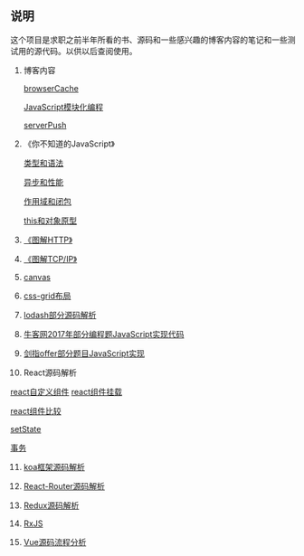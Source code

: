 ## 说明

这个项目是求职之前半年所看的书、源码和一些感兴趣的博客内容的笔记和一些测试用的源代码。以供以后查阅使用。

1. 博客内容

   [browserCache](./各种博客内容/browserCache.md)

   [JavaScript模块化编程](./各种博客内容/JavaScript模块化编程.md)

   [serverPush](./各种博客内容/serverPush.md)

2. 《你不知道的JavaScript》

   [类型和语法](./你不知道的JavaScript/类型和语法.md)

   [异步和性能](./你不知道的JavaScript/Async.md)

   [作用域和闭包](./你不知道的JavaScript/scope&closure.md)

   [this和对象原型](./你不知道的JavaScript/this&Object-Prototype.md)

3. [《图解HTTP》](./图解HTTP/Graphic-HTTP.md)

4. [《图解TCP/IP》](./图解TCP/图解TCP.md)

5. [canvas](./canvas/canvas.md)

6. [css-grid布局](./css-grid/grid.md)

7. [lodash部分源码解析](./lodash/lodash.md)

8. [牛客网2017年部分编程题JavaScript实现代码](./nowcoder/)

9. [剑指offer部分题目JavaScript实现](./offer/)

10. React源码解析

  [react自定义组件](./react/reactCompositeComponent.md)
  [react组件挂载](./react/reactMount.md)

  [react组件比较](./react/reactMultiChild.md)

  [setState](./react/setState.md)

  [事务](./react/transaction.md)

11. [koa框架源码解析](./vue源码解读/Vue源码解读)

12. [React-Router源码解析](./react-router/router4.md)

13. [Redux源码解析](./redux/redux.md)

14. [RxJS](./RxJS/RxJS.md)

15. [Vue源码流程分析](./vue源码解读/)


